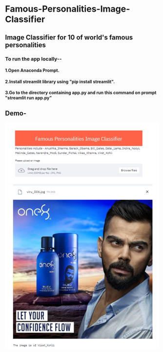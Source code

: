 # Famous-Personalities-Image-Classifier
## Image Classifier for 10 of world's famous personalities

### To run the app locally--
#### 1.Open Anaconda Prompt.
#### 2.Install streamlit library using "pip install streamlit".
#### 3.Go to the directory containing app.py and run this command on prompt "streamlit run app.py"

## Demo-
![](Demo/1.png)
![](Demo/2.png)
